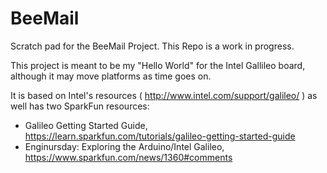 BeeMail
=======

Scratch pad for the BeeMail Project.  This Repo is a work in progress.

This project is meant to be my "Hello World" for the Intel Gallileo board, although it may move platforms as time goes on.

It is based on Intel's resources ( http://www.intel.com/support/galileo/ ) as well has two SparkFun resources:

- Galileo Getting Started Guide, https://learn.sparkfun.com/tutorials/galileo-getting-started-guide
- Enginursday: Exploring the Arduino/Intel Galileo, https://www.sparkfun.com/news/1360#comments

